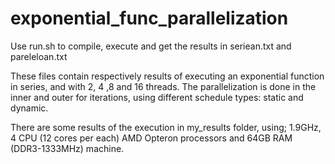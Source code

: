 # exponential_func_parallelization

Use run.sh to compile, execute and get the results in seriean.txt and pareleloan.txt

These files contain respectively results of executing an exponential function in series, and with 2, 4 ,8 and 16 threads.
	The parallelization is done in the inner and outer for iterations, using different schedule types: static and dynamic.

There are some results of the execution in my_results folder, using; 1.9GHz, 4 CPU (12 cores per each) AMD Opteron processors and 64GB RAM (DDR3-1333MHz) machine.
